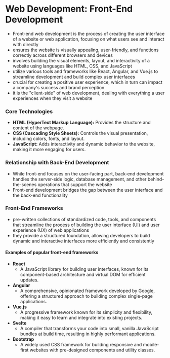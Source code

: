 # Web Development: Front-End Development
- Front-end web development is the process of creating the user interface of a website or web application, focusing on what users see and interact with directly
- ensures the website is visually appealing, user-friendly, and functions correctly across different browsers and devices
- involves building the visual elements, layout, and interactivity of a website using languages like HTML, CSS, and JavaScript
- utilize various tools and frameworks like React, Angular, and Vue.js to streamline development and build complex user interfaces
- crucial for creating a positive user experience, which in turn can impact a company's success and brand perception
- it is the "client-side" of web development, dealing with everything a user experiences when they visit a website

### Core Technologies
- **HTML (HyperText Markup Language):** Provides the structure and content of the webpage. 
- **CSS (Cascading Style Sheets):** Controls the visual presentation, including colors, fonts, and layout. 
- **JavaScript:** Adds interactivity and dynamic behavior to the website, making it more engaging for users. 

### Relationship with Back-End Development
- While front-end focuses on the user-facing part, back-end development handles the server-side logic, database management, and other behind-the-scenes operations that support the website
- Front-end development bridges the gap between the user interface and the back-end functionality

### Front-End Frameworks
- pre-written collections of standardized code, tools, and components that streamline the process of building the user interface (UI) and user experience (UX) of web applications
- they provide a structured foundation, allowing developers to build dynamic and interactive interfaces more efficiently and consistently
#### Examples of popular front-end frameworks
- **React**
    - A JavaScript library for building user interfaces, known for its component-based architecture and virtual DOM for efficient updates.
- **Angular**
    - A comprehensive, opinionated framework developed by Google, offering a structured approach to building complex single-page applications.
- **Vue.js**
    - A progressive framework known for its simplicity and flexibility, making it easy to learn and integrate into existing projects.
- **Svelte**
    - A compiler that transforms your code into small, vanilla JavaScript bundles at build time, resulting in highly performant applications.
- **Bootstrap**
    - A widely used CSS framework for building responsive and mobile-first websites with pre-designed components and utility classes.